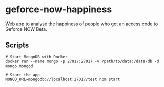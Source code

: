 # geforce-now-happiness
Web app to analyse the happiness of people who got an access code to Geforce NOW Beta.


## Scripts
```
# Start MongoDB with Docker
docker run --name mongo -p 27017:27017 -v /path/to/data:/data/db -d mongo mongod

# Start the app
MONGO_URL=mongodb://localhost:27017/test npm start
```
